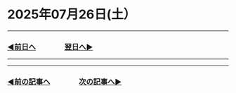 # 2025年07月26日(土）

---

### [◀️前日へ](https://github.com/yuasys/chatty-journal/blob/main/2025/07/2025-07-25.md)&emsp;&emsp;&emsp;&emsp;[翌日へ▶️](https://github.com/yuasys/chatty-journal/blob/main/2025/07/2025-07-27.md)

---

---

### [◀️前の記事へ](https://github.com/yuasys/chatty-journal/blob/main/2025/07/2025-07-25.md)&emsp;&emsp;&emsp;&emsp;[次の記事へ▶️](https://github.com/yuasys/chatty-journal/blob/main/2025/08/2025-08-01.md)

